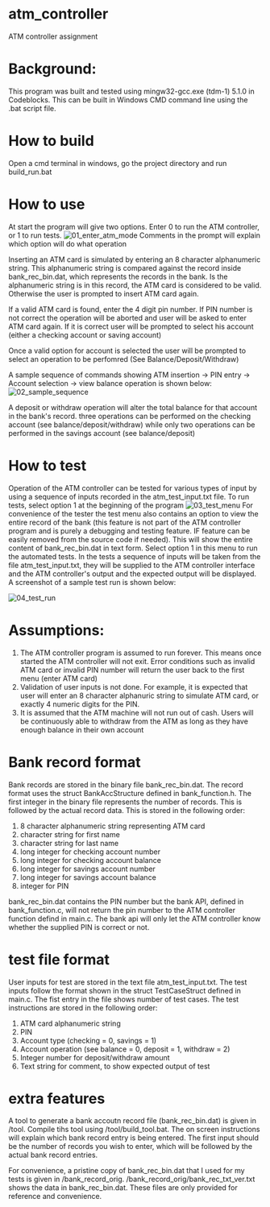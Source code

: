 # atm_controller
ATM controller assignment

# Background:
This program was built and tested using mingw32-gcc.exe (tdm-1) 5.1.0 in Codeblocks. This can be built in Windows CMD command line using the .bat script file.

# How to build
Open a cmd terminal in windows, go the project directory and run build_run.bat

# How to use
At start the program will give two options. Enter 0 to run the ATM controller, or 1 to run tests.
![01_enter_atm_mode](https://user-images.githubusercontent.com/99900985/154531327-13d49f63-7678-448f-8626-316021fd2d26.jpg)
Comments in the prompt will explain which option will do what operation

Inserting an ATM card is simulated by entering an 8 character alphanumeric string. This alphanumeric string is compared against the record inside bank_rec_bin.dat, which represents the records in the bank. Is the alphanumeric string is in this record, the ATM card is considered to be valid. Otherwise the user is prompted to insert ATM card again.

If a valid ATM card is found, enter the 4 digit pin number. If PIN number is not correct the operation will be aborted and user will be asked to enter ATM card again. If it is correct user will be prompted to select his account (either a checking account or saving account)

Once a valid option for account is selected the user will be prompted to select an operation to be perfomred (See Balance/Deposit/Withdraw)

A sample sequence of commands showing ATM insertion -> PIN entry -> Account selection -> view balance operation is shown below:
![02_sample_sequence](https://user-images.githubusercontent.com/99900985/154532610-2224a29c-d658-438e-acc5-bb2397ed9e67.jpg)

A deposit or withdraw operation will alter the total balance for that account in the bank's record. three operations can be performed on the checking account (see balance/deposit/withdraw) while only two operations can be performed in the savings account (see balance/deposit)

# How to test
Operation of the ATM controller can be tested for various types of input by using a sequence of inputs recorded in the atm_test_input.txt file. To run tests, select option 1 at the beginning of the program
![03_test_menu](https://user-images.githubusercontent.com/99900985/154533286-0f7862d1-a9f6-4f35-a284-995b3015359e.jpg)
For convenience of the tester the test menu also contains an option to view the entire record of the bank (this feature is not part of the ATM controller program and is purely a debugging and testing feature. IF feature can be easily removed from the source code if needed). This will show the entire content of bank_rec_bin.dat in text form. Select option 1 in this menu to run the automated tests. In the tests a sequence of inputs will be taken from the file atm_test_input.txt, they will be supplied to the ATM controller interface and the ATM controller's output and the expected output will be displayed. A screenshot of a sample test run is shown below:

![04_test_run](https://user-images.githubusercontent.com/99900985/154534078-13d6a8dc-3f0d-4d1b-8496-657b3be3cccf.jpg)

# Assumptions:
1) The ATM controller program is assumed to run forever. This means once started the ATM controller will not exit. Error conditions such as invalid ATM card or invalid PIN number will return the user back to the first menu (enter ATM card)
2) Validation of user inputs is not done. For example, it is expected that user will enter an 8 character alphanuric string to simulate ATM card, or exactly 4 numeric digits for the PIN.
3) It is assumed that the ATM machine will not run out of cash. Users will be continuously able to withdraw from the ATM as long as they have enough balance in their own account

# Bank record format
Bank records are stored in the binary file bank_rec_bin.dat. The record format uses the struct BankAccStructure defined in bank_function.h. The first integer in the binary file represents the number of records. This is followed by the actual record data. This is stored in the following order:
1) 8 character alphanumeric string representing ATM card
2) character string for first name
3) character string for last name
4) long integer for checking account number
5) long integer for checking account balance
5) long integer for savings account number
6) long integer for savings account balance
7) integer for PIN

bank_rec_bin.dat contains the PIN number but the bank API, defined in bank_function.c, will not return the pin number to the ATM controller function defind in main.c. The bank api will only let the ATM controller know whether the supplied PIN is correct or not.

# test file format
User inputs for test are stored in the text file atm_test_input.txt. The test inputs follow the format shown in the struct TestCaseStruct defined in main.c. The fist entry in the file shows number of test cases. The test instructions are stored in the following order:
1) ATM card alphanumeric string
2) PIN
3) Account type (checking = 0, savings = 1)
4) Account operation (see balance = 0, deposit = 1, withdraw = 2)
5) Integer number for deposit/withdraw amount
6) Text string for comment, to show expected output of test

# extra features
A tool to generate a bank accoutn record file (bank_rec_bin.dat) is given in /tool. Compile tihs tool using /tool/build_tool.bat. The on screen instructions will explain which bank record entry is being entered. The first input should be the number of records you wish to enter, which will be followed by the actual bank record entries.

For convenience, a pristine copy of bank_rec_bin.dat that I used for my tests is given in /bank_record_orig. /bank_record_orig/bank_rec_txt_ver.txt shows the data in bank_rec_bin.dat. These files are only provided for reference and convenience.



